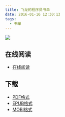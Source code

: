 ```yaml
---
title: 飞龙的程序员书单
date: 2016-01-16 12:30:13
tags:
  - 书单
---
```


![](https://ek8whxe.cloudimg.io/s/width/226/https://www.gitbook.com/cover/book/wizardforcel/flygon-booklist.jpg?build=1452918405198&v=12.1.2)

<!--more-->

## 在线阅读 ##

+ [在线阅读](https://www.gitbook.com/book/wizardforcel/flygon-booklist/details)

## 下载 ##

+ [PDF格式](https://www.gitbook.com/download/pdf/book/wizardforcel/flygon-booklist)
+ [EPUB格式](https://www.gitbook.com/download/epub/book/wizardforcel/flygon-booklist)
+ [MOBI格式](https://www.gitbook.com/download/mobi/book/wizardforcel/flygon-booklist)